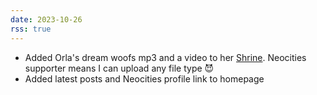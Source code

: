 ```yaml
---
date: 2023-10-26
rss: true
---
```


- Added Orla's dream woofs mp3 and a video to her <a href="https://fri11s.neocities.org/collections/orla/">Shrine</a>. Neocities supporter means I can upload any file type 😈
- Added latest posts and Neocities profile link to homepage